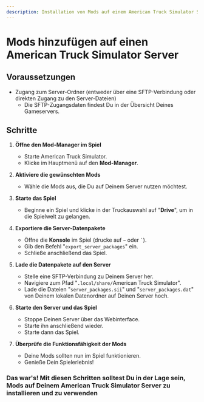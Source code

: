 ```yaml
---
description: Installation von Mods auf einem American Truck Simulator Server
---
```


# Mods hinzufügen auf einen American Truck Simulator Server

## Voraussetzungen

- Zugang zum Server-Ordner (entweder über eine SFTP-Verbindung oder direkten Zugang zu den Server-Dateien)
    - Die SFTP-Zugangsdaten findest Du in der Übersicht Deines Gameservers.

## Schritte

1. <b>Öffne den Mod-Manager im Spiel</b>
    - Starte American Truck Simulator.
    - Klicke im Hauptmenü auf den **Mod-Manager**.

2. <b>Aktiviere die gewünschten Mods</b>
    - Wähle die Mods aus, die Du auf Deinem Server nutzen möchtest.

3. <b>Starte das Spiel</b>
    - Beginne ein Spiel und klicke in der Truckauswahl auf "**Drive**", um in die Spielwelt zu gelangen.

4. <b>Exportiere die Server-Datenpakete</b>
    - Öffne die **Konsole** im Spiel (drucke auf `~` oder `` ` ``).
    - Gib den Befehl "`export_server_packages`" ein.
    - Schließe anschließend das Spiel.

5. <b>Lade die Datenpakete auf den Server</b>
    - Stelle eine SFTP-Verbindung zu Deinem Server her.
    - Navigiere zum Pfad "`.local/share/`American Truck Simulator".
    - Lade die Dateien "`server_packages.sii`" und "`server_packages.dat`" von Deinem lokalen Datenordner auf Deinen Server hoch.

6. <b>Starte den Server und das Spiel</b>
    - Stoppe Deinen Server über das Webinterface.
    - Starte ihn anschließend wieder.
    - Starte dann das Spiel.

7. <b>Überprüfe die Funktionsfähigkeit der Mods</b>
    - Deine Mods sollten nun im Spiel funktionieren.
    - Genieße Dein Spielerlebnis!

### Das war's! Mit diesen Schritten solltest Du in der Lage sein, Mods auf Deinem American Truck Simulator Server zu installieren und zu verwenden
